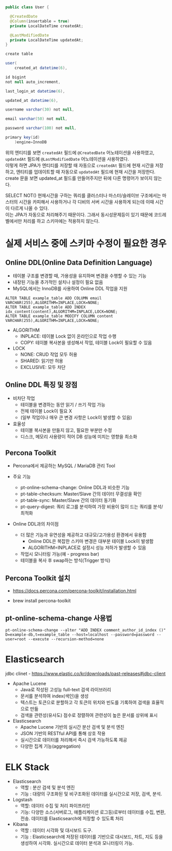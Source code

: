#

```java
public class User {

  @CreatedDate
  @Column(insertable = true)
  private LocalDateTime createdAt;

  @LastModifiedDate
  private LocalDateTime updatedAt;
}

create table

user(
    created_at datetime(6),

id bigint
not null auto_increment,

last_login_at datetime(6),

updated_at datetime(6),

username varchar(30) not null,

email varchar(50) not null,

password varchar(100) not null,

primary key(id)
    )engine=InnoDB
```

위의 엔티티를 보면 `createdAt` 필드에 `@CreatedDate` 어노테이션을 사용하였고, `updatedAt` 필드에 `@LastModifiedDate` 어노테이션을
사용하였다.   
이렇게 하면 JPA가 엔티티를 저장할 때 자동으로 `createdAt` 필드에 현재 시간을 저장하고, 엔티티를 업데이트할 때 자동으로 `updatedAt` 필드에 현재 시간을
저장한다.  
create 문을 보면 updated_at 필드를 만들어주지만 뒤에 다른 명령어가 보이지 않는다.

SELECT NOT() 현재시간을 구하는 쿼리를 클러스터나 마스터/슬레이브 구조에서는 마스터의 시간을 카피해서 사용하거나 각 디비의 서버 시간을 사용하게 되는데 이때 시간이 다르게
나올 수 있다.  
이는 JPA가 자동으로 처리해주기 때문이다. 그래서 동시성문제등이 있기 때문에 코드레벨에서만 처리를 하고 스키마에는 적용하지 않는다.

# 실제 서비스 중에 스키마 수정이 필요한 경우

## Online DDL(Online Data Definition Language)

- 테이블 구조를 변경할 때, 가용성을 유지하며 변경을 수행할 수 있는 기능
- 내장된 기능올 추가적인 설치나 설정이 필요 없음
- MySQL에서는 InnoDB를 사용하여 Online DDL 작업을 지원

```
ALTER TABLE example_table ADD COLUMN email VARCHAR(255),ALGORITHM=INPLACE,LOCK=NONE;
ALTER TABLE example_table ADD INDEX idx_content(content),ALGORITHM=INPLACE,LOCK=NONE;
ALTER TABLE example_table MODIFY COLUMN content VARCHAR(255),ALGORITHM=INPLACE,LOCK=NONE;
```

- ALGORITHM
    - INPLACE: 테이블 Lock 없이 온라인으로 작업 수행
    - COPY: 테이블 복사본을 생성해서 작업, 테이블 Lock이 필요할 수 있음
- LOCK
    - NONE: CRUD 작업 모두 허용
    - SHARED: 읽기만 허용
    - EXCLUSIVE: 모두 차단

## Online DDL 특징 및 장점

- 비차단 작업
    - 테이블을 변경하는 동안 읽기 / 쓰기 작업 가능
    - 전체 테이블 Lock이 필요 X
    - (일부 작업이나 매우 큰 변경 사항은 Lock이 발생할 수 있음)
- 효율성
    - 테이블 복사본을 만들지 않고, 필요한 부분만 수정
    - 디스크, 메모리 사용량이 적어 DB 성능에 미치는 영향을 최소화

## Percona Toolkit

- Percona에서 제공하는 MySQL / MariaDB 관리 Tool
- 주요 기능
    - pt-online-schema-change: Online DDL과 비슷한 기능
    - pt-table-checksum: Master/Slave 간의 데이터 무결성을 확인
    - pt-table-sync: Master/Slave 간의 데이터 동기화
    - pt-query-digest: 쿼리 로그를 분석하여 가장 비용이 많이 드는 쿼리를 분석/최적화

- Online DDL과의 차이점
    - 더 많은 기능과 유연성을 제공하고 대규모/고가용성 환경에서 유용함
        - Online DDL은 복잡한 스키마 변경은 대부분 테이블 Lock이 발생함
        - ALGORITHM=INPLACE로 설정시 성능 저하가 발생할 수 있음
    - 작업시 모니터링 가능(예 - progress bar)
    - 테이블을 복사 후 swap하는 방식(Trigger 방식)

## Percona Toolkit 설치

- https://docs.percona.com/percona-toolkit/installation.html

- brew install percona-toolkit

## pt-online-schema-change 사용법

```
pt-online-schema-change --alter "ADD INDEX comment_author_id_index ()" D=example-db,t=example_table --host=localhost --password=password --user=root --execute --recursion-method=none
```

# Elasticsearch

jdbc clinet - https://www.elastic.co/kr/downloads/past-releases#jdbc-client

- Apache Lucene
    - Java로 작성된 고성능 full-text 검색 라이브러리
    - 문서를 분석하여 index(색인)을 생성
    - 텍스트는 토큰으로 분할하고 각 토큰의 위치와 빈도를 기록하여 검색을 효율적으로 만듦
    - 검색을 관련성(유사도) 점수로 정렬하여 관련성이 높은 문서를 상위에 표시
- Elasticsearch
    - Apache Lucene 기반의 실시간 분산 검색 및 분석 엔진
    - JSON 기반의 RESTful API를 통해 상호 작용
    - 실시간으로 데이터를 처리해서 즉시 검색 가능하도록 제공
    - 다양한 집계 기능(aggregation)

# ELK Stack

- Elasticsearch
    - 역할 : 분산 검색 및 분석 엔진
    - 기능 : 대량의 구조화된 및 비구조화된 데이터를 실시간으로 저장, 검색, 분석.
- Logstash
    - 역할: 데이터 수집 및 처리 파이프라인
    - 기능: 다양한 소스(서버로그, 애플리케이션 로그등)로부터 데이터를 수집, 변환, 전송. 데이터를 Elasticsearch에 저장할 수 있도록 처리
- Kibana
    - 역할 : 데이터 시각화 및 대시보드 도구.
    - 기능 : Elasticsearch에 저장된 데이터를 기반으로 대시보드, 차트, 지도 등을 생성하여 시각화. 실시간으로 데이터 분석과 모니터링이 가능.














